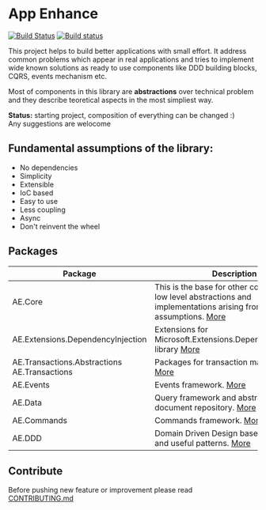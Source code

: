 # App Enhance
[![Build Status](https://travis-ci.org/app-enhance/ae-core.svg)](https://travis-ci.org/app-enhance/ae-core)
[![Build status](https://ci.appveyor.com/api/projects/status/yjktwfhrd9can0af/branch/master?svg=true)](https://ci.appveyor.com/project/Ermesx/ae-core/branch/master)

This project helps to build better applications with small effort. It address 
common problems which appear in real applications and tries to implement wide
known solutions as ready to use components like DDD building blocks, CQRS, 
events mechanism etc.

Most of components in this library are **abstractions** over technical problem and they describe teoretical 
aspects in the most simpliest way.

**Status:** starting project, composition of everything can be changed :)  
Any suggestions are welocome

## Fundamental assumptions of the library:
* No dependencies
* Simplicity
* Extensible
* IoC based
* Easy to use
* Less coupling
* Async
* Don't reinvent the wheel 

## Packages

| Package     | Description                                                                                                                                                             |
|-------------|-------------------------------------------------------------------------------------------------------------------------------------------------------------------------|
| AE.Core     | This is the base for other components with low level abstractions and implementations arising from assumptions. [More](https://github.com/app-enhance/ae-core/wiki/AE.Core) |
| AE.Extensions.DependencyInjection   | Extensions for Microsoft.Extensions.DependencyInjection library [More](https://github.com/app-enhance/ae-core/wiki/AE.Extensions.DependencyInjection)                                                                                                                                                 |
| AE.Transactions.Abstractions  AE.Transactions | Packages for transaction managment [More](https://github.com/app-enhance/ae-core/wiki/AE.Transactions)                                                                                                                                                 |
| AE.Events   | Events framework. [More](https://github.com/app-enhance/ae-core/wiki/AE.Events)                                                                                                                                                 |
| AE.Data     | Query framework and abstractions over document repository. [More](https://github.com/app-enhance/ae-core/wiki/AE.Data)                                                                                                         |
| AE.Commands | Commands framework. [More](https://github.com/app-enhance/ae-core/wiki/AE.Commands)                                                                                                                                                |
| AE.DDD      | Domain Driven Design base components and useful patterns. [More](https://github.com/app-enhance/ae-core/wiki/AE.DDD)                                                                                                          |
## Contribute
Before pushing new feature or improvement please read [CONTRIBUTING.md](https://github.com/app-enhance/ae-core/blob/master/CONTRIBUTING.md)

